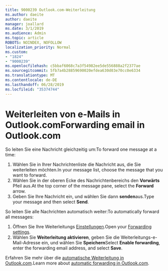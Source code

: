 ```yaml
---
title: 9000239 Outlook.com-Weiterleitung
ms.author: daeite
author: daeite
manager: joallard
ms.date: 3/1/2019
ms.audience: Admin
ms.topic: article
ROBOTS: NOINDEX, NOFOLLOW
localization_priority: Normal
ms.custom:
- "1824"
- "9000239"
ms.openlocfilehash: c5bbaf6068c7a3f54982ee5de556888a2f2377ae
ms.sourcegitcommit: 5fb7a4b28859690020efdea630d03e70cc0e6334
ms.translationtype: MT
ms.contentlocale: de-DE
ms.lasthandoff: 06/28/2019
ms.locfileid: "35374744"
---
```

# <a name="forwarding-email-in-outlookcom"></a><span data-ttu-id="9596e-102">Weiterleiten von e-Mails in Outlook.com</span><span class="sxs-lookup"><span data-stu-id="9596e-102">Forwarding email in Outlook.com</span></span>

<span data-ttu-id="9596e-103">So leiten Sie eine Nachricht gleichzeitig um:</span><span class="sxs-lookup"><span data-stu-id="9596e-103">To forward one message at a time:</span></span>

1. <span data-ttu-id="9596e-104">Wählen Sie in Ihrer Nachrichtenliste die Nachricht aus, die Sie weiterleiten möchten.</span><span class="sxs-lookup"><span data-stu-id="9596e-104">In your message list, choose the message that you want to forward.</span></span>
2. <span data-ttu-id="9596e-105">Wählen Sie in der oberen Ecke des Nachrichtenbereichs den **Vorwärts** Pfeil aus.</span><span class="sxs-lookup"><span data-stu-id="9596e-105">At the top corner of the message pane, select the **Forward** arrow.</span></span>
3. <span data-ttu-id="9596e-106">Geben Sie Ihre Nachricht ein, und wählen Sie dann **senden**aus.</span><span class="sxs-lookup"><span data-stu-id="9596e-106">Type your message and then select **Send**.</span></span>

<span data-ttu-id="9596e-107">So leiten Sie alle Nachrichten automatisch weiter:</span><span class="sxs-lookup"><span data-stu-id="9596e-107">To automatically forward all messages:</span></span>

1. <span data-ttu-id="9596e-108">Öffnen Sie Ihre Weiterleitungs [Einstellungen](https://outlook.live.com/mail/options/mail/forwarding/forwardingOption).</span><span class="sxs-lookup"><span data-stu-id="9596e-108">Open your [Forwarding settings](https://outlook.live.com/mail/options/mail/forwarding/forwardingOption).</span></span>
2. <span data-ttu-id="9596e-109">Wählen Sie **Weiterleitung aktivieren**, geben Sie die Weiterleitungs-e-Mail-Adresse ein, und wählen Sie **Speichern**</span><span class="sxs-lookup"><span data-stu-id="9596e-109">Select **Enable forwarding**, enter the forwarding email address, and select **Save**.</span></span>

<span data-ttu-id="9596e-110">Erfahren Sie mehr über die [automatische Weiterleitung in Outlook.com](https://support.office.com/article/6246987c-6c8f-4144-b255-14fc07007dad).</span><span class="sxs-lookup"><span data-stu-id="9596e-110">Learn more about [automatic forwarding in Outlook.com](https://support.office.com/article/6246987c-6c8f-4144-b255-14fc07007dad).</span></span>